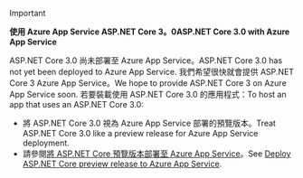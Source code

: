 <!-- 
> [!IMPORTANT]
> **ASP.NET Core preview releases with Azure App Service**
>
> ASP.NET Core preview releases aren't deployed to Azure App Service by default. To host an app that uses an ASP.NET Core preview release, see [Deploy ASP.NET Core preview release to Azure App Service](xref:host-and-deploy/azure-apps/index#deploy-aspnet-core-preview-release-to-azure-app-service).
-->
> [!IMPORTANT]
> <span data-ttu-id="d18aa-101">**使用 Azure App Service ASP.NET Core 3。0**</span><span class="sxs-lookup"><span data-stu-id="d18aa-101">**ASP.NET Core 3.0 with Azure App Service**</span></span>
>
> <span data-ttu-id="d18aa-102">ASP.NET Core 3.0 尚未部署至 Azure App Service。</span><span class="sxs-lookup"><span data-stu-id="d18aa-102">ASP.NET Core 3.0 has not yet been deployed to Azure App Service.</span></span> <span data-ttu-id="d18aa-103">我們希望很快就會提供 ASP.NET Core 3 Azure App Service。</span><span class="sxs-lookup"><span data-stu-id="d18aa-103">We hope to provide ASP.NET Core 3 on Azure App Service soon.</span></span> <span data-ttu-id="d18aa-104">若要裝載使用 ASP.NET Core 3.0 的應用程式：</span><span class="sxs-lookup"><span data-stu-id="d18aa-104">To host an app that uses an ASP.NET Core 3.0:</span></span>

* <span data-ttu-id="d18aa-105">將 ASP.NET Core 3.0 視為 Azure App Service 部署的預覽版本。</span><span class="sxs-lookup"><span data-stu-id="d18aa-105">Treat ASP.NET Core 3.0 like a preview release for Azure App Service deployment.</span></span>
* <span data-ttu-id="d18aa-106">請參閱[將 ASP.NET Core 預覽版本部署至 Azure App Service](xref:host-and-deploy/azure-apps/index#deploy-aspnet-core-preview-release-to-azure-app-service)。</span><span class="sxs-lookup"><span data-stu-id="d18aa-106">See [Deploy ASP.NET Core preview release to Azure App Service](xref:host-and-deploy/azure-apps/index#deploy-aspnet-core-preview-release-to-azure-app-service).</span></span>
